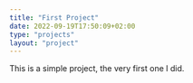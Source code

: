```yaml
---
title: "First Project"
date: 2022-09-19T17:50:09+02:00
type: "projects"
layout: "project"
---
```


This is a simple project, the very first one I did.
